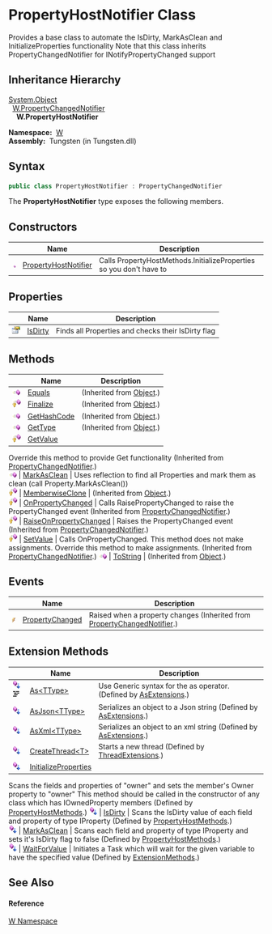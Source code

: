 PropertyHostNotifier Class
==========================
  
Provides a base class to automate the IsDirty, MarkAsClean and InitializeProperties functionality Note that this class inherits PropertyChangedNotifier for INotifyPropertyChanged support



Inheritance Hierarchy
---------------------
[System.Object][1]  
  [W.PropertyChangedNotifier][2]  
    **W.PropertyHostNotifier**  

  **Namespace:**  [W][3]  
  **Assembly:**  Tungsten (in Tungsten.dll)

Syntax
------

```csharp
public class PropertyHostNotifier : PropertyChangedNotifier
```

The **PropertyHostNotifier** type exposes the following members.


Constructors
------------

                 | Name                      | Description                                                         
---------------- | ------------------------- | ------------------------------------------------------------------- 
![Public method] | [PropertyHostNotifier][4] | Calls PropertyHostMethods.InitializeProperties so you don't have to 


Properties
----------

                   | Name         | Description                                        
------------------ | ------------ | -------------------------------------------------- 
![Public property] | [IsDirty][5] | Finds all Properties and checks their IsDirty flag 


Methods
-------

                    | Name                         | Description                                                                                                                                              
------------------- | ---------------------------- | -------------------------------------------------------------------------------------------------------------------------------------------------------- 
![Public method]    | [Equals][6]                  | (Inherited from [Object][1].)                                                                                                                            
![Protected method] | [Finalize][7]                | (Inherited from [Object][1].)                                                                                                                            
![Public method]    | [GetHashCode][8]             | (Inherited from [Object][1].)                                                                                                                            
![Public method]    | [GetType][9]                 | (Inherited from [Object][1].)                                                                                                                            
![Protected method] | [GetValue][10]               | 
Override this method to provide Get functionality
 (Inherited from [PropertyChangedNotifier][2].)                                                     
![Public method]    | [MarkAsClean][11]            | Uses reflection to find all Properties and mark them as clean (call Property.MarkAsClean())                                                              
![Protected method] | [MemberwiseClone][12]        | (Inherited from [Object][1].)                                                                                                                            
![Protected method] | [OnPropertyChanged][13]      | 
Calls RaisePropertyChanged to raise the PropertyChanged event
 (Inherited from [PropertyChangedNotifier][2].)                                         
![Protected method] | [RaiseOnPropertyChanged][14] | 
Raises the PropertyChanged event
 (Inherited from [PropertyChangedNotifier][2].)                                                                      
![Protected method] | [SetValue][15]               | 
Calls OnPropertyChanged. This method does not make assignments. Override this method to make assignments.
 (Inherited from [PropertyChangedNotifier][2].) 
![Public method]    | [ToString][16]               | (Inherited from [Object][1].)                                                                                                                            


Events
------

                | Name                  | Description                                                                   
--------------- | --------------------- | ----------------------------------------------------------------------------- 
![Public event] | [PropertyChanged][17] | Raised when a property changes (Inherited from [PropertyChangedNotifier][2].) 


Extension Methods
-----------------

                                          | Name                       | Description                                                                                                                                                                                                                      
----------------------------------------- | -------------------------- | -------------------------------------------------------------------------------------------------------------------------------------------------------------------------------------------------------------------------------- 
![Public Extension Method]![Code example] | [As&lt;TType>][18]         | Use Generic syntax for the as operator. (Defined by [AsExtensions][19].)                                                                                                                                                         
![Public Extension Method]                | [AsJson&lt;TType>][20]     | Serializes an object to a Json string (Defined by [AsExtensions][19].)                                                                                                                                                           
![Public Extension Method]                | [AsXml&lt;TType>][21]      | Serializes an object to an xml string (Defined by [AsExtensions][19].)                                                                                                                                                           
![Public Extension Method]                | [CreateThread&lt;T>][22]   | Starts a new thread (Defined by [ThreadExtensions][23].)                                                                                                                                                                         
![Public Extension Method]                | [InitializeProperties][24] | 
Scans the fields and properties of "owner" and sets the member's Owner property to "owner" This method should be called in the constructor of any class which has IOwnedProperty members
 (Defined by [PropertyHostMethods][25].) 
![Public Extension Method]                | [IsDirty][26]              | 
Scans the IsDirty value of each field and property of type IProperty
 (Defined by [PropertyHostMethods][25].)                                                                                                                 
![Public Extension Method]                | [MarkAsClean][27]          | 
Scans each field and property of type IProperty and sets it's IsDirty flag to false
 (Defined by [PropertyHostMethods][25].)                                                                                                  
![Public Extension Method]                | [WaitForValue][28]         | Initiates a Task which will wait for the given variable to have the specified value (Defined by [ExtensionMethods][29].)                                                                                                         


See Also
--------

#### Reference
[W Namespace][3]  

[1]: http://msdn.microsoft.com/en-us/library/e5kfa45b
[2]: ../PropertyChangedNotifier/README.md
[3]: ../README.md
[4]: _ctor.md
[5]: IsDirty.md
[6]: http://msdn.microsoft.com/en-us/library/bsc2ak47
[7]: http://msdn.microsoft.com/en-us/library/4k87zsw7
[8]: http://msdn.microsoft.com/en-us/library/zdee4b3y
[9]: http://msdn.microsoft.com/en-us/library/dfwy45w9
[10]: ../PropertyChangedNotifier/GetValue.md
[11]: MarkAsClean.md
[12]: http://msdn.microsoft.com/en-us/library/57ctke0a
[13]: ../PropertyChangedNotifier/OnPropertyChanged.md
[14]: ../PropertyChangedNotifier/RaiseOnPropertyChanged.md
[15]: ../PropertyChangedNotifier/SetValue.md
[16]: http://msdn.microsoft.com/en-us/library/7bxwbwt2
[17]: ../PropertyChangedNotifier/PropertyChanged.md
[18]: ../AsExtensions/As__1.md
[19]: ../AsExtensions/README.md
[20]: ../AsExtensions/AsJson__1.md
[21]: ../AsExtensions/AsXml__1.md
[22]: ../../W.Threading/ThreadExtensions/CreateThread__1.md
[23]: ../../W.Threading/ThreadExtensions/README.md
[24]: ../PropertyHostMethods/InitializeProperties.md
[25]: ../PropertyHostMethods/README.md
[26]: ../PropertyHostMethods/IsDirty.md
[27]: ../PropertyHostMethods/MarkAsClean.md
[28]: ../ExtensionMethods/WaitForValue.md
[29]: ../ExtensionMethods/README.md
[Public method]: ../../_icons/pubmethod.gif "Public method"
[Public property]: ../../_icons/pubproperty.gif "Public property"
[Protected method]: ../../_icons/protmethod.gif "Protected method"
[Public event]: ../../_icons/pubevent.gif "Public event"
[Public Extension Method]: ../../_icons/pubextension.gif "Public Extension Method"
[Code example]: ../../_icons/CodeExample.png "Code example"